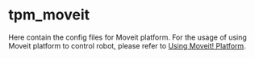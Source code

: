 # tpm_moveit
Here contain the config files for Moveit platform. For the usage of using Moveit platform to control robot, please refer to [Using Moveit! Platform](../tpm_core_node/README.md#using-moveit-platform).